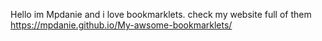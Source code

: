 Hello im Mpdanie and i love bookmarklets. 
check my website full of them 
https://mpdanie.github.io/My-awsome-bookmarklets/
